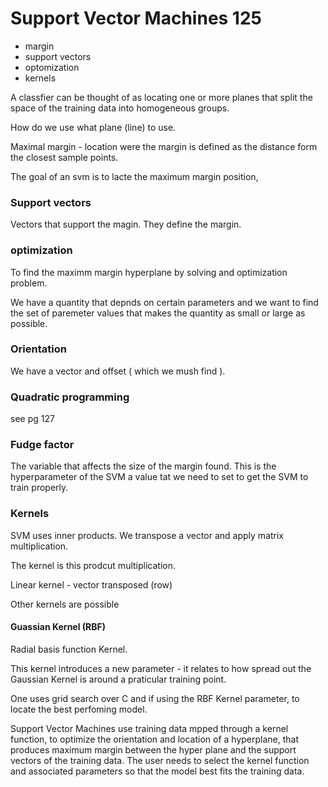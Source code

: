 # Support Vector Machines 125

- margin
- support vectors
- optomization
- kernels

A classfier can be thought of as locating one or more planes that split the space of the training data into homogeneous groups.

How do we use what plane (line) to use.

Maximal margin - location were the margin is defined as the distance form the closest sample points.

The goal of an svm is to lacte the maximum margin position, 

### Support vectors
Vectors that support the magin. They define the margin. 

### optimization

To find the maximm margin hyperplane by solving and optimization problem. 

We have a quantity that depnds on certain parameters and we want to find the set of paremeter values that makes the quantity as small or large as possible.


### Orientation

We have a vector and offset ( which we mush find ). 

### Quadratic programming
see pg 127


### Fudge factor 
The variable that affects the size of the margin found.
This is the hyperparameter of the SVM a value tat we need to set to get the SVM to train properly.


### Kernels
SVM uses inner products. We transpose a vector and apply matrix multiplication.

The kernel is this prodcut multiplication.

Linear kernel - vector transposed (row)

Other kernels are possible

#### Guassian Kernel (RBF)
Radial basis function Kernel. 

This kernel introduces a new parameter - it relates to how spread out the Gaussian Kernel is around a praticular training point.

One uses grid search over C and if using the RBF Kernel parameter, to locate the best perfoming model.

Support Vector Machines use training data mpped through a kernel function, to optimize the orientation and location of a hyperplane, that produces maximum margin between the hyper plane and the support vectors of the training data. The user needs to select the kernel function and associated parameters so that the model best fits the training data.